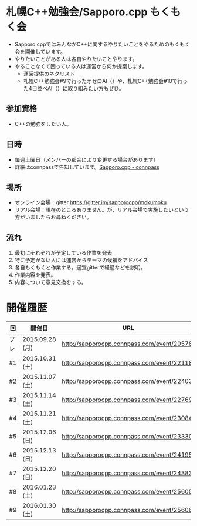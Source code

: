 # 札幌C++勉強会/Sapporo.cpp もくもく会

- Sapporo.cppではみんながC++に関するやりたいことをやるためのもくもく会を開催しています。
- やりたいことがある人は各自やりたいことやります。
- やることなくて困っている人は運営から何か提案します。
  - 運営提供の[ネタリスト](https://github.com/sapporocpp/mokumoku/labels/%E3%82%82%E3%81%8F%E3%82%82%E3%81%8F%E4%BC%9A%E3%83%8D%E3%82%BF)
  - 札幌C++勉強会#9で行ったオセロAI（）や、札幌C++勉強会#10で行った4目並べAI（）に取り組みたい方もぜひ。

## 参加資格
- C++の勉強をしたい人。

## 日時
- 毎週土曜日（メンバーの都合により変更する場合があります）
- 詳細はconnpassで告知しています。[Sapporo.cpp - connpass](http://sapporocpp.connpass.com/ "Sapporo.cpp - connpass")

## 場所
- オンライン会場：gitter https://gitter.im/sapporocpp/mokumoku
- リアル会場：現在のところありません。が、リアル会場で実施したいという方がいましたらお尋ねください。

## 流れ
1. 最初にそれぞれが予定している作業を発表
2. 特に予定がない人には運営からテーマの候補をアドバイス
3. 各自もくもくと作業する。適宜gitterで経過などを説明。
4. 作業内容を発表。
5. 内容について意見交換をする。

# 開催履歴

|回|開催日|URL|
|---|---|---|
|プレ|2015.09.28 (月)|http://sapporocpp.connpass.com/event/20578/|
|#1|2015.10.31 (土)|http://sapporocpp.connpass.com/event/22118/|
|#2|2015.11.07 (土)|http://sapporocpp.connpass.com/event/22403/|
|#3|2015.11.14 (土)|http://sapporocpp.connpass.com/event/22769/|
|#4|2015.11.21 (土)|http://sapporocpp.connpass.com/event/23084/|
|#5|2015.12.06 (日)|http://sapporocpp.connpass.com/event/23330/|
|#6|2015.12.13 (日)|http://sapporocpp.connpass.com/event/24195/|
|#7|2015.12.20 (日)|http://sapporocpp.connpass.com/event/24383/|
|#8|2016.01.23 (土)|http://sapporocpp.connpass.com/event/25605/|
|#9|2016.01.30 (土)|http://sapporocpp.connpass.com/event/25606/|

